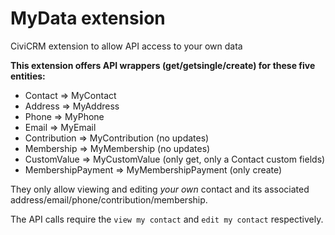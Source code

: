 # MyData extension

CiviCRM extension to allow API access to your own data

**This extension offers API wrappers (get/getsingle/create) for these five
entities:**

* Contact => MyContact
* Address => MyAddress
* Phone => MyPhone
* Email => MyEmail
* Contribution => MyContribution (no updates)
* Membership => MyMembership (no updates)
* CustomValue => MyCustomValue (only get, only a Contact custom fields)
* MembershipPayment => MyMembershipPayment (only create)

They only allow viewing and editing *your own* contact and its associated
address/email/phone/contribution/membership.

The API calls require the `view my contact` and `edit my contact` respectively.
